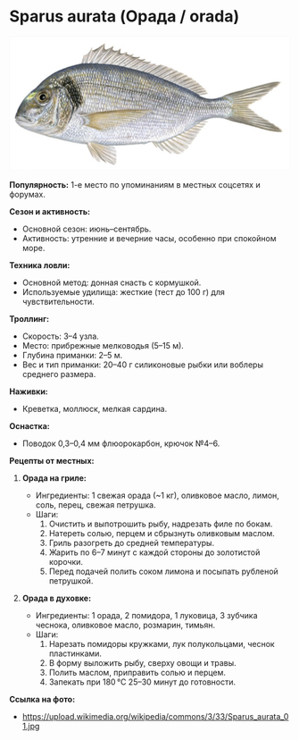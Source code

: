 # Sparus aurata (Орада / orada)

![Орада](../images/sparus_aurata.jpg)

**Популярность:** 1-е место по упоминаниям в местных соцсетях и форумах.

**Сезон и активность:**
- Основной сезон: июнь–сентябрь.
- Активность: утренние и вечерние часы, особенно при спокойном море.

**Техника ловли:**
- Основной метод: донная снасть с кормушкой.
- Используемые удилища: жесткие (тест до 100 г) для чувствительности.

**Троллинг:**
- Скорость: 3–4 узла.
- Место: прибрежные мелководья (5–15 м).
- Глубина приманки: 2–5 м.
- Вес и тип приманки: 20–40 г силиконовые рыбки или воблеры среднего размера.

**Наживки:**
- Креветка, моллюск, мелкая сардина.

**Оснастка:**
- Поводок 0,3–0,4 мм флюорокарбон, крючок №4–6.

**Рецепты от местных:**
1. **Орада на гриле:**
   - Ингредиенты: 1 свежая орада (~1 кг), оливковое масло, лимон, соль, перец, свежая петрушка.
   - Шаги:
     1. Очистить и выпотрошить рыбу, надрезать филе по бокам.
     2. Натереть солью, перцем и сбрызнуть оливковым маслом.
     3. Гриль разогреть до средней температуры.
     4. Жарить по 6–7 минут с каждой стороны до золотистой корочки.
     5. Перед подачей полить соком лимона и посыпать рубленой петрушкой.

2. **Орада в духовке:**
   - Ингредиенты: 1 орада, 2 помидора, 1 луковица, 3 зубчика чеснока, оливковое масло, розмарин, тимьян.
   - Шаги:
     1. Нарезать помидоры кружками, лук полукольцами, чеснок пластинками.
     2. В форму выложить рыбу, сверху овощи и травы.
     3. Полить маслом, приправить солью и перцем.
     4. Запекать при 180 °C 25–30 минут до готовности.

**Ссылка на фото:**
- https://upload.wikimedia.org/wikipedia/commons/3/33/Sparus_aurata_01.jpg